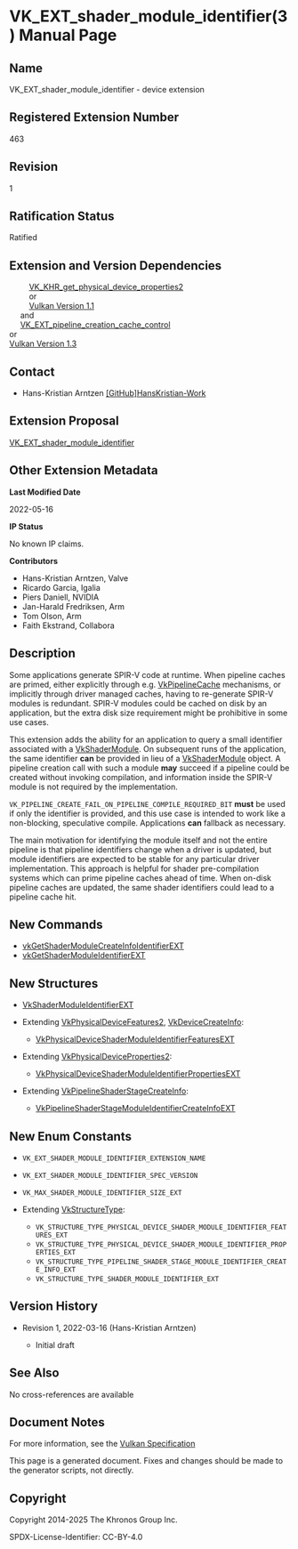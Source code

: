 # VK\_EXT\_shader\_module\_identifier(3) Manual Page

## Name

VK\_EXT\_shader\_module\_identifier - device extension



## [](#_registered_extension_number)Registered Extension Number

463

## [](#_revision)Revision

1

## [](#_ratification_status)Ratification Status

Ratified

## [](#_extension_and_version_dependencies)Extension and Version Dependencies

         [VK\_KHR\_get\_physical\_device\_properties2](https://registry.khronos.org/vulkan/specs/latest/man/html/VK_KHR_get_physical_device_properties2.html)  
         or  
         [Vulkan Version 1.1](#versions-1.1)  
     and  
     [VK\_EXT\_pipeline\_creation\_cache\_control](https://registry.khronos.org/vulkan/specs/latest/man/html/VK_EXT_pipeline_creation_cache_control.html)  
or  
[Vulkan Version 1.3](#versions-1.3)

## [](#_contact)Contact

- Hans-Kristian Arntzen [\[GitHub\]HansKristian-Work](https://github.com/KhronosGroup/Vulkan-Docs/issues/new?body=%5BVK_EXT_shader_module_identifier%5D%20%40HansKristian-Work%0A%2AHere%20describe%20the%20issue%20or%20question%20you%20have%20about%20the%20VK_EXT_shader_module_identifier%20extension%2A)

## [](#_extension_proposal)Extension Proposal

[VK\_EXT\_shader\_module\_identifier](https://github.com/KhronosGroup/Vulkan-Docs/tree/main/proposals/VK_EXT_shader_module_identifier.adoc)

## [](#_other_extension_metadata)Other Extension Metadata

**Last Modified Date**

2022-05-16

**IP Status**

No known IP claims.

**Contributors**

- Hans-Kristian Arntzen, Valve
- Ricardo Garcia, Igalia
- Piers Daniell, NVIDIA
- Jan-Harald Fredriksen, Arm
- Tom Olson, Arm
- Faith Ekstrand, Collabora

## [](#_description)Description

Some applications generate SPIR-V code at runtime. When pipeline caches are primed, either explicitly through e.g. [VkPipelineCache](https://registry.khronos.org/vulkan/specs/latest/man/html/VkPipelineCache.html) mechanisms, or implicitly through driver managed caches, having to re-generate SPIR-V modules is redundant. SPIR-V modules could be cached on disk by an application, but the extra disk size requirement might be prohibitive in some use cases.

This extension adds the ability for an application to query a small identifier associated with a [VkShaderModule](https://registry.khronos.org/vulkan/specs/latest/man/html/VkShaderModule.html). On subsequent runs of the application, the same identifier **can** be provided in lieu of a [VkShaderModule](https://registry.khronos.org/vulkan/specs/latest/man/html/VkShaderModule.html) object. A pipeline creation call with such a module **may** succeed if a pipeline could be created without invoking compilation, and information inside the SPIR-V module is not required by the implementation.

`VK_PIPELINE_CREATE_FAIL_ON_PIPELINE_COMPILE_REQUIRED_BIT` **must** be used if only the identifier is provided, and this use case is intended to work like a non-blocking, speculative compile. Applications **can** fallback as necessary.

The main motivation for identifying the module itself and not the entire pipeline is that pipeline identifiers change when a driver is updated, but module identifiers are expected to be stable for any particular driver implementation. This approach is helpful for shader pre-compilation systems which can prime pipeline caches ahead of time. When on-disk pipeline caches are updated, the same shader identifiers could lead to a pipeline cache hit.

## [](#_new_commands)New Commands

- [vkGetShaderModuleCreateInfoIdentifierEXT](https://registry.khronos.org/vulkan/specs/latest/man/html/vkGetShaderModuleCreateInfoIdentifierEXT.html)
- [vkGetShaderModuleIdentifierEXT](https://registry.khronos.org/vulkan/specs/latest/man/html/vkGetShaderModuleIdentifierEXT.html)

## [](#_new_structures)New Structures

- [VkShaderModuleIdentifierEXT](https://registry.khronos.org/vulkan/specs/latest/man/html/VkShaderModuleIdentifierEXT.html)
- Extending [VkPhysicalDeviceFeatures2](https://registry.khronos.org/vulkan/specs/latest/man/html/VkPhysicalDeviceFeatures2.html), [VkDeviceCreateInfo](https://registry.khronos.org/vulkan/specs/latest/man/html/VkDeviceCreateInfo.html):
  
  - [VkPhysicalDeviceShaderModuleIdentifierFeaturesEXT](https://registry.khronos.org/vulkan/specs/latest/man/html/VkPhysicalDeviceShaderModuleIdentifierFeaturesEXT.html)
- Extending [VkPhysicalDeviceProperties2](https://registry.khronos.org/vulkan/specs/latest/man/html/VkPhysicalDeviceProperties2.html):
  
  - [VkPhysicalDeviceShaderModuleIdentifierPropertiesEXT](https://registry.khronos.org/vulkan/specs/latest/man/html/VkPhysicalDeviceShaderModuleIdentifierPropertiesEXT.html)
- Extending [VkPipelineShaderStageCreateInfo](https://registry.khronos.org/vulkan/specs/latest/man/html/VkPipelineShaderStageCreateInfo.html):
  
  - [VkPipelineShaderStageModuleIdentifierCreateInfoEXT](https://registry.khronos.org/vulkan/specs/latest/man/html/VkPipelineShaderStageModuleIdentifierCreateInfoEXT.html)

## [](#_new_enum_constants)New Enum Constants

- `VK_EXT_SHADER_MODULE_IDENTIFIER_EXTENSION_NAME`
- `VK_EXT_SHADER_MODULE_IDENTIFIER_SPEC_VERSION`
- `VK_MAX_SHADER_MODULE_IDENTIFIER_SIZE_EXT`
- Extending [VkStructureType](https://registry.khronos.org/vulkan/specs/latest/man/html/VkStructureType.html):
  
  - `VK_STRUCTURE_TYPE_PHYSICAL_DEVICE_SHADER_MODULE_IDENTIFIER_FEATURES_EXT`
  - `VK_STRUCTURE_TYPE_PHYSICAL_DEVICE_SHADER_MODULE_IDENTIFIER_PROPERTIES_EXT`
  - `VK_STRUCTURE_TYPE_PIPELINE_SHADER_STAGE_MODULE_IDENTIFIER_CREATE_INFO_EXT`
  - `VK_STRUCTURE_TYPE_SHADER_MODULE_IDENTIFIER_EXT`

## [](#_version_history)Version History

- Revision 1, 2022-03-16 (Hans-Kristian Arntzen)
  
  - Initial draft

## [](#_see_also)See Also

No cross-references are available

## [](#_document_notes)Document Notes

For more information, see the [Vulkan Specification](https://registry.khronos.org/vulkan/specs/latest/html/vkspec.html#VK_EXT_shader_module_identifier)

This page is a generated document. Fixes and changes should be made to the generator scripts, not directly.

## [](#_copyright)Copyright

Copyright 2014-2025 The Khronos Group Inc.

SPDX-License-Identifier: CC-BY-4.0